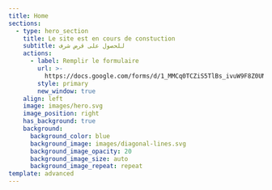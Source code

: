 ```yaml
---
title: Home
sections:
  - type: hero_section
    title: Le site est en cours de constuction
    subtitle: للحصول على قرض شرف
    actions:
      - label: Remplir le formulaire
        url: >-
          https://docs.google.com/forms/d/1_MMCq0TCZiS5TlBs_ivuW9F8Z0UNEmk8cRdjinMLu9M/prefill
        style: primary
        new_window: true
    align: left
    image: images/hero.svg
    image_position: right
    has_background: true
    background:
      background_color: blue
      background_image: images/diagonal-lines.svg
      background_image_opacity: 20
      background_image_size: auto
      background_image_repeat: repeat
template: advanced
---
```

